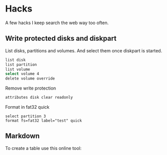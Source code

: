 # Hacks

A few hacks I keep search the web way too often.

## Write protected disks and diskpart

List disks, partitions and volumes. And select them once diskpart is started.

``` sh
list disk
list partition
list volume
select volume 4
delete volume override
```

Remove write protection

``` sh
attributes disk clear readonly
```

Format in fat32 quick

```
select partition 3
format fs=fat32 label="test" quick
```

## Markdown

To create a table use this online tool: 
